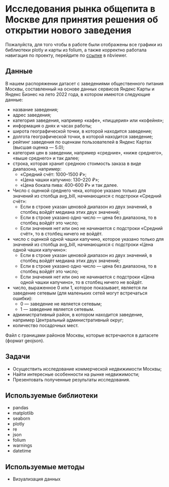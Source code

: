 # Исследования рынка общепита в Москве для принятия решения об открытии нового заведения
Пожалуйста, для того чтобы в работе были отображены все графики из библиотеки plotly и карты из folium, а также корректно работала навигация по проекту, перейдите по [ссылке](https://nbviewer.org/github/KirillovIgor/Portfolio/blob/main/catering_market_research/catering_market_research.ipynb) в nbviewer.

## Данные
В нашем распоряжении датасет с заведениями общественного питания Москвы, составленный на основе данных сервисов Яндекс Карты и Яндекс Бизнес на лето 2022 года, в котором имеются следующие данные:
- название заведения;
- адрес заведения;
- категория заведения, например «кафе», «пиццерия» или «кофейня»;
- информация о днях и часах работы;
- широта географической точки, в которой находится заведение;
- долгота географической точки, в которой находится заведение;
- рейтинг заведения по оценкам пользователей в Яндекс Картах (высшая оценка — 5.0);
- категория цен в заведении, например «средние», «ниже среднего», «выше среднего» и так далее;
- строка, которая хранит среднюю стоимость заказа в виде диапазона, например:
  - «Средний счёт: 1000–1500 ₽»;
  - «Цена чашки капучино: 130–220 ₽»;
  - «Цена бокала пива: 400–600 ₽» и так далее.
- Число с оценкой среднего чека, которое указано только для значений из столбца avg_bill, начинающихся с подстроки «Средний счёт»:
  - Если в строке указан ценовой диапазон из двух значений, в столбец войдёт медиана этих двух значений;
  - Если в строке указано одно число — цена без диапазона, то в столбец войдёт это число;
  - Если значения нет или оно не начинается с подстроки «Средний счёт», то в столбец ничего не войдёт.
- число с оценкой одной чашки капучино, которое указано только для значений из столбца avg_bill, начинающихся с подстроки «Цена одной чашки капучино»:
  - Если в строке указан ценовой диапазон из двух значений, в столбец войдёт медиана этих двух значений;
  - Если в строке указано одно число — цена без диапазона, то в столбец войдёт это число;
  - Если значения нет или оно не начинается с подстроки «Цена одной чашки капучино», то в столбец ничего не войдёт.
- число, выраженное 0 или 1, которое показывает, является ли заведение сетевым (для маленьких сетей могут встречаться ошибки):
  - 0 — заведение не является сетевым;
  - 1 — заведение является сетевым.
- административный район, в котором находится заведение, например Центральный административный округ;
- количество посадочных мест.

Файл с границами районов Москвы, которые встречаются в датасете (формат geojson).
## Задачи
- Осуществить исследование коммерческой недвижимости Москвы;
- Найти интересные особенности на рынке недвижимости;
- Презентовать полученные результаты исследования.
## Используемые библиотеки
- pandas
- matplotlib
- seaborn
- plotly
- re
- json
- folium
- warnings
- datetime
## Используемые методы
- Визуализация данных
